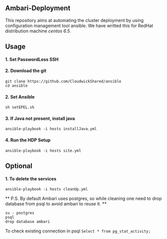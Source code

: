 ## Ambari-Deployment
This repository aims at automating the cluster deployment by using configuration management tool ansible. We have writted this for RedHat distribution machine _centos 6.5_.


## Usage

#### 1. Set PasswordLess SSH

#### 2. Download the git
```
git clone https://github.com/CloudwickShared/ansible
cd ansible
```

#### 2. Set Ansible
`sh setEPEL.sh`

#### 3. If Java not present, install java
`ansible-playbook -i hosts installJava.yml`

#### 4. Run the HDP Setup
`ansible-playbook -i hosts site.yml`



## Optional

#### 1. To delete the services 
`ansible-playbook -i hosts cleanUp.yml`


** P.S. By default Ambari uses postgres, so while cleaning one need to drop database from psql to avoid ambari to reuse it. **
```
su - postgres
psql
drop database ambari
```

To check existing connection in psql
`Select * from pg_stat_activity;`



